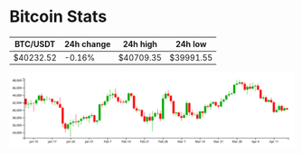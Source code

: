 # Bitcoin Stats

BTC/USDT|24h change|24h high|24h low|
|---|---|---|---|
|$40232.52|-0.16%|$40709.35|$39991.55|

<img src="./chart.svg">
